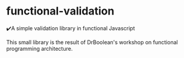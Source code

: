 # functional-validation
✔️A simple validation library in functional Javascript

This small library is the result of DrBoolean's workshop on functional programming architecture.
